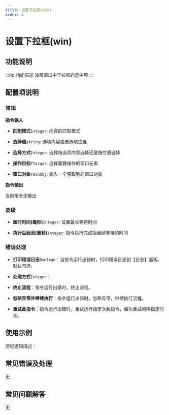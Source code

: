 ```yaml
---
title: 设置下拉框(win)
order: 4
---
```


# 设置下拉框(win)

## 功能说明

:::tip 功能描述
设置窗口中下拉框的选中项
:::

## 配置项说明

### 常规

**指令输入**

- **匹配模式**`Integer`: 内容的匹配模式

- **选择值**`string`: 选项内容或者选项位置

- **选择方式**`Integer`: 选择按选项内容选择还是按位置选择

- **操作目标**`TTarget`: 选择需要操作的窗口元素

- **窗口对象**`TWinObj`: 输入一个获取到的窗口对象


**指令输出**

当前指令无输出

### 高级

- **超时时间(毫秒)**`Integer`: 设置最长等待时间

- **执行后延迟(毫秒)**`Integer`: 指令执行完成后继续等待的时间

### 错误处理

- **打印错误日志**`Boolean`：当指令运行出错时，打印错误日志到【日志】面板。默认勾选。

- **处理方式**`Integer`：

 - **终止流程**：指令运行出错时，终止流程。

 - **忽略异常并继续执行**：指令运行出错时，忽略异常，继续执行流程。

 - **重试此指令**：指令运行出错时，重试运行指定次数指令，每次重试间隔指定时长。

## 使用示例

流程逻辑描述：

## 常见错误及处理

无

## 常见问题解答

无

